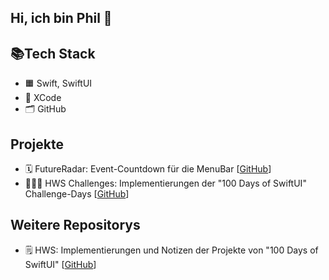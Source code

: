 ## Hi, ich bin Phil 👋

## 📚Tech Stack
- 🟧 Swift, SwiftUI
- 🔨 XCode
- 🗂️ GitHub

## Projekte
- 🗓️ FutureRadar: Event-Countdown für die MenuBar [[GitHub](https://github.com/smphseis/FutureRadar)]
- 👨🏻‍💻 HWS Challenges: Implementierungen der "100 Days of SwiftUI" Challenge-Days [[GitHub](https://github.com/smphseis/HWS/tree/main/Challenges)]

## Weitere Repositorys
- 🗒️ HWS: Implementierungen und Notizen der Projekte von "100 Days of SwiftUI" [[GitHub](https://github.com/smphseis/HWS)]

<!--
**smphseis/smphseis** is a ✨ _special_ ✨ repository because its `README.md` (this file) appears on your GitHub profile.

Here are some ideas to get you started:

- 🔭 I’m currently working on ...
- 🌱 I’m currently learning ...
- 👯 I’m looking to collaborate on ...
- 🤔 I’m looking for help with ...
- 💬 Ask me about ...
- 📫 How to reach me: ...
- 😄 Pronouns: ...
- ⚡ Fun fact: ...
-->
